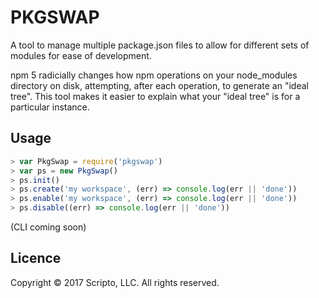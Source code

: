 # PKGSWAP

A tool to manage multiple package.json files to allow for different sets of modules
for ease of development.

npm 5 radicially changes how npm operations on your node_modules directory on disk,
attempting, after each operation, to generate an "ideal tree". This tool makes
it easier to explain what your "ideal tree" is for a particular instance.

## Usage

```js
> var PkgSwap = require('pkgswap')
> var ps = new PkgSwap()
> ps.init()
> ps.create('my workspace', (err) => console.log(err || 'done'))
> ps.enable('my workspace', (err) => console.log(err || 'done'))
> ps.disable((err) => console.log(err || 'done'))
```

(CLI coming soon)

## Licence
Copyright © 2017 Scripto, LLC. All rights reserved.
